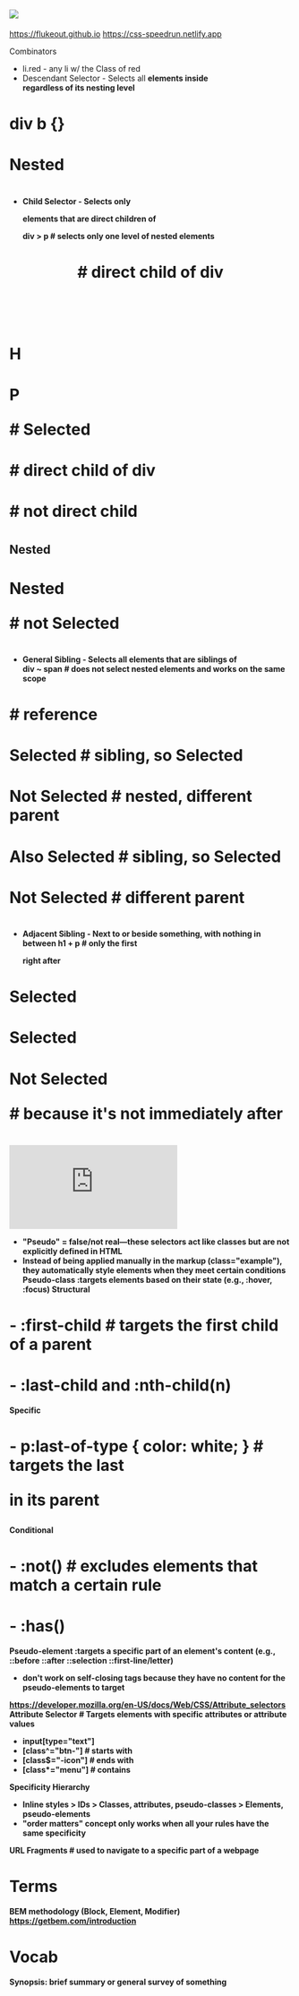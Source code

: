 # ![](https://github.com/eludadev/css-docs/blob/main/assets/css_selectors.png?raw=true)
https://flukeout.github.io
https://css-speedrun.netlify.app

Combinators
- li.red - any li w/ the Class of red
- Descendant Selector - Selects all <b> elements inside <div> regardless of its nesting level
# div b {}
# <div>
#   <span>
#     <b>Nested</b>
#   </span>
# </div>

- Child Selector - Selects only <p> elements that are direct children of <div>
div > p # selects only one level of nested elements
# <div>
#   <header> # direct child of div
#     <h1>H</h1>
#     <p>P</p> # Selected
#   </header>
#   <footer> # direct child of div
#     <section> # not direct child
#       <h2>Nested</h2>
#       <p>Nested</p> # not Selected
#     </section>
#   </footer>
# <div>

- General Sibling - Selects all <span> elements that are siblings of <div>
div ~ span # does not select nested elements and works on the same scope
# <div> # reference
#   <span>Selected</span> # sibling, so Selected
#   <div>
#     <span>Not Selected</span> # nested, different parent
#   </div>
#   <span>Also Selected</span> # sibling, so Selected
#   <section>
#     <span>Not Selected</span> # different parent
#   </section>
# </div>

- Adjacent Sibling - Next to or beside something, with nothing in between
h1 + p # only the first <p> right after <h1>
# <h1>Selected</h1>
# <p>Selected</p>
# <p>Not Selected</p> # because it's not immediately after <h1>

![](https://vsdentalcollege.edu.in/static/media/css.1a50a159.pdf)
- "Pseudo" = false/not real—these selectors act like classes but are not explicitly defined in HTML
- Instead of being applied manually in the markup (class="example"), they automatically style elements when they meet certain conditions
Pseudo-class :targets elements based on their state (e.g., :hover, :focus)
Structural
# - :first-child # targets the first child of a parent
# - :last-child and :nth-child(n)
Specific
# - p:last-of-type { color: white; } # targets the last <p> in its parent
Conditional
# - :not() # excludes elements that match a certain rule
# - :has()

Pseudo-element :targets a specific part of an element's content (e.g., ::before ::after ::selection ::first-line/letter)
- don't work on self-closing tags because they have no content for the pseudo-elements to target

https://developer.mozilla.org/en-US/docs/Web/CSS/Attribute_selectors
Attribute Selector # Targets elements with specific attributes or attribute values
- input[type="text"]
- [class^="btn-"]  # starts with
- [class$="-icon"] # ends with
- [class*="menu"]  # contains

Specificity Hierarchy
- Inline styles > IDs > Classes, attributes, pseudo-classes > Elements, pseudo-elements
- "order matters" concept only works when all your rules have the same specificity

URL Fragments # used to navigate to a specific part of a webpage

# Terms
BEM methodology (Block, Element, Modifier)
https://getbem.com/introduction

# Vocab
Synopsis: brief summary or general survey of something
